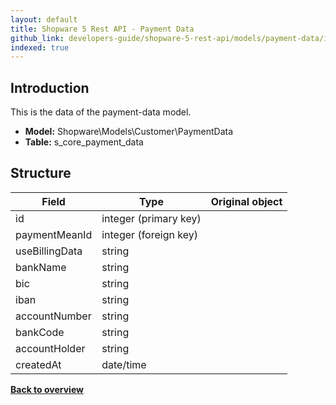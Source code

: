 ```yaml
---
layout: default
title: Shopware 5 Rest API - Payment Data
github_link: developers-guide/shopware-5-rest-api/models/payment-data/index.md
indexed: true
---
```


## Introduction

This is the data of the payment-data model.

* **Model:** Shopware\Models\Customer\PaymentData
* **Table:** s_core_payment_data

## Structure

| Field               | Type                  | Original object                                 |
|---------------------|-----------------------|-------------------------------------------------|
| id 	         	  | integer (primary key) |                                                 |
| paymentMeanId		  | integer (foreign key) |                                                 |
| useBillingData	  | string				  |													|
| bankName			  | string				  |													|
| bic				  | string				  |													|
| iban				  | string				  |													|
| accountNumber		  | string				  |													|
| bankCode			  | string				  |													|
| accountHolder		  | string				  |													|
| createdAt			  | date/time			  |													|

**[Back to overview](../)**